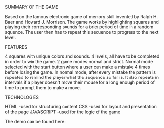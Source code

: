 
SUMMARY OF THE GAME

Based on the famous electronic game of memory skill invented by Ralph H. Baer and Howard J. Morrison. The game works by highlighting squares and playing their corresponding sounds for a brief period of time in a random squence. The user then has to repeat this sequence to progress to the next level.

FEATURES

4 squares with unique colors and sounds.
4 levels, all have to be completed in order to win the game.
2 game modes:normal and strict.
Normal mode selected with the start button where a user can make a mistake 4 times before losing the game.
In normal mode, after every mistake the pattern is repeated to remind the player what the sequence so far is. It also repeats in intervals if a player doesn't move their mouse for a long enough period of time to prompt them to make a move.

TECHNOLOGIES

HTML
-used for structuring content
CSS
-used for layout and presentation of the page
JAVASCRIPT
-used for the logic of the game

The demo can be found here:

